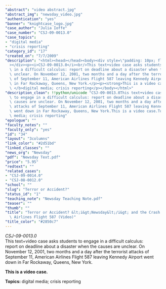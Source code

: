 ```yaml
---
"abstract": "video abstract.jpg"
"abstract_img": "newsday_video.jpg"
"authentication": "yes"
"banner": "knightcase_logo.jpg"
"case_author": "Julia Ioffe"
"case_number": "CSJ-09-0013.0"
"case_topics":
- "digital media"
- "crisis reporting"
"category_id": "17"
"created_on": "7/7/2009"
"description": "<html><head></head><body><div style=\"padding: 10px; float: right;\"\
  ></div><p><i>CSJ-09-0013.0</i><br/>This text+video case asks students to engage\
  \ in a difficult calculus: report on deadline about a disaster when the causes are\
  \ unclear. On November 12, 2001, two months and a day after the terrorist attacks\
  \ of September 11, American Airlines Flight 587 leaving Kennedy Airport went down\
  \ in Far Rockaway, Queens, New York.</p><p><strong>This is a video case.</strong></p><p><b>Topics:\
  \ </b>digital media; crisis reporting</p></body></html>"
"description_clean": !!python/unicode "CSJ-09-0013.0This text+video case asks students\
  \ to engage in a difficult calculus: report on deadline about a disaster when the\
  \ causes are unclear. On November 12, 2001, two months and a day after the terrorist\
  \ attacks of September 11, American Airlines Flight 587 leaving Kennedy Airport\
  \ went down in Far Rockaway, Queens, New York.This is a video case.Topics: digital\
  \ media; crisis reporting"
"epologue": ""
"faculty_notes": ""
"faculty_only": "yes"
"id": "34"
"layout": "3columns"
"link_color": "#2d51bd"
"linked_classes": ""
"news_org": "Newsday"
"pdf": "Newsday Text.pdf"
"price": "5.95"
"redtext": ""
"related_cases":
- "CSJ-09-0014.0"
- "CSJ-08-0012.0"
"school": ""
"slug": "Terror or Accident?"
"status_id": "1"
"teaching_note": "Newsday Teaching Note.pdf"
"teaser": ""
"thumb": ""
"title": "Terror or Accident? &lt;i&gt;Newsday&lt;/i&gt; and the Crash of American\
  \ Airlines Flight 587 (Video)"
"title_color": "#2850c7"
---
```

<html><head></head><body><div style="padding: 10px; float: right;"></div><p><i>CSJ-09-0013.0</i><br/>This text+video case asks students to engage in a difficult calculus: report on deadline about a disaster when the causes are unclear. On November 12, 2001, two months and a day after the terrorist attacks of September 11, American Airlines Flight 587 leaving Kennedy Airport went down in Far Rockaway, Queens, New York.</p><p><strong>This is a video case.</strong></p><p><b>Topics: </b>digital media; crisis reporting</p></body></html>
